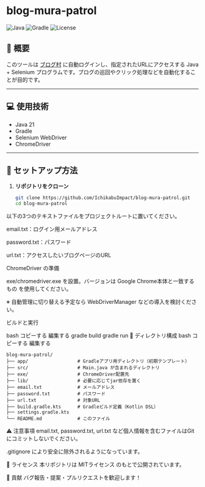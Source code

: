 # blog-mura-patrol

![Java](https://img.shields.io/badge/language-Java-blue)
![Gradle](https://img.shields.io/badge/build-Gradle-02303A?logo=gradle)
![License](https://img.shields.io/badge/license-MIT-green)

## 📝 概要

このツールは [ブログ村](https://blogmura.com) に自動ログインし、指定されたURLにアクセスする Java + Selenium プログラムです。ブログの巡回やクリック処理などを自動化することが目的です。

---

## 💻 使用技術

- Java 21
- Gradle
- Selenium WebDriver
- ChromeDriver

---

## 🔧 セットアップ方法

1. **リポジトリをクローン**

   ```bash
   git clone https://github.com/IchikabuImpact/blog-mura-patrol.git
   cd blog-mura-patrol
   ```
以下の3つのテキストファイルをプロジェクトルートに置いてください。

email.txt：ログイン用メールアドレス

password.txt：パスワード

url.txt：アクセスしたいブログページのURL

ChromeDriver の準備

exe/chromedriver.exe を設置。バージョンは Google Chrome本体と一致するもの を使用してください。

※ 自動管理に切り替える予定なら WebDriverManager などの導入を検討ください。

ビルドと実行

bash
コピーする
編集する
gradle build
gradle run
📁 ディレクトリ構成
bash
コピーする
編集する
```
blog-mura-patrol/
├── app/                  # Gradleアプリ用ディレクトリ（初期テンプレート）
├── src/                  # Main.java が含まれるディレクトリ
├── exe/                  # ChromeDriver配置先
├── lib/                  # 必要に応じてjar依存を置く
├── email.txt             # メールアドレス
├── password.txt          # パスワード
├── url.txt               # 対象URL
├── build.gradle.kts      # Gradleビルド定義（Kotlin DSL）
├── settings.gradle.kts
└── README.md             # このファイル
```
⚠️ 注意事項
email.txt, password.txt, url.txt など個人情報を含むファイルはGitにコミットしないでください。

.gitignore により安全に除外されるようになっています。

📄 ライセンス
本リポジトリは MITライセンス のもとで公開されています。

🤝 貢献
バグ報告・提案・プルリクエストを歓迎します！
